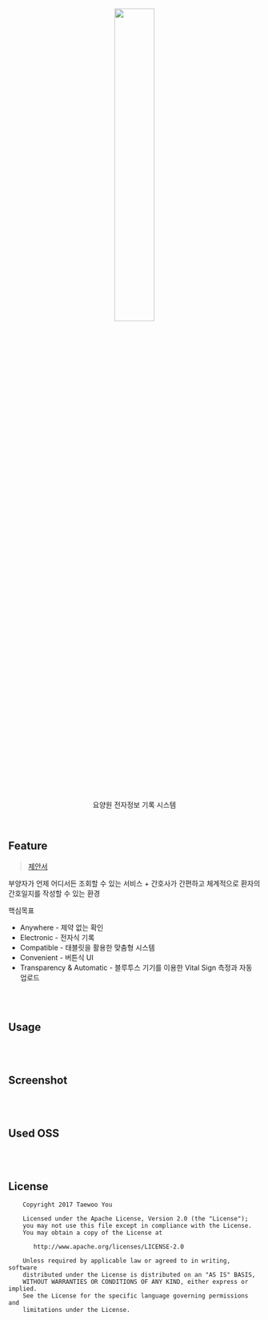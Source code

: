 <h1 align=center><img src="https://github.com/pooi/Nearby/blob/master/image/nearby%20logo.png" width=40%/></h1>
<p align=center>요양원 전자정보 기록 시스템</p>
<br>

## Feature
><a href="https://drive.google.com/open?id=0B67FssKXYIKQNHVpYVNfRUFVelE">제안서</a>

부양자가 언제 어디서든 조회할 수 있는 서비스 + 간호사가 간편하고 체계적으로 환자의 간호일지를 작성할 수 있는 환경
<br>

핵심목표
<ul>
  <li>Anywhere - 제약 없는 확인</li>
  <li>Electronic - 전자식 기록</li>
  <li>Compatible - 태블릿을 활용한 맞춤형 시스템</li>
  <li>Convenient - 버튼식 UI</li>
  <li>Transparency & Automatic - 블루투스 기기를 이용한 Vital Sign 측정과 자동 업로드</li>
</ul>

<br>
<br>

## Usage

<br>
<br>

## Screenshot

<br>
<br>


## Used OSS

<br>
<br>

## License
```
    Copyright 2017 Taewoo You

    Licensed under the Apache License, Version 2.0 (the "License");
    you may not use this file except in compliance with the License.
    You may obtain a copy of the License at

       http://www.apache.org/licenses/LICENSE-2.0

    Unless required by applicable law or agreed to in writing, software
    distributed under the License is distributed on an "AS IS" BASIS,
    WITHOUT WARRANTIES OR CONDITIONS OF ANY KIND, either express or implied.
    See the License for the specific language governing permissions and
    limitations under the License.
```
